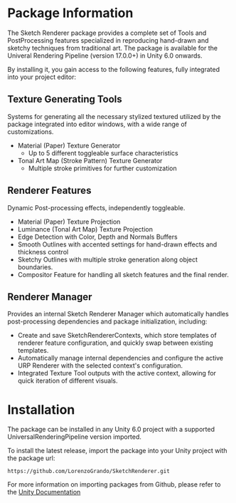 # **Package Information**

The Sketch Renderer package provides a complete set of Tools and PostProcessing features specialized in reproducing hand-drawn and sketchy techniques from traditional art.
The package is available for the Univeral Rendering Pipeline (version 17.0.0+) in Unity 6.0 onwards.

By installing it, you gain access to the following features, fully integrated into your project editor:

## **Texture Generating Tools**
Systems for generating all the necessary stylized textured utilized by the package integrated into editor windows, with a wide range of customizations.
- Material (Paper) Texture Generator
  - Up to 5 different toggleable surface characteristics
- Tonal Art Map (Stroke Pattern) Texture Generator
  - Multiple stroke primitives for further customization

## **Renderer Features**
Dynamic Post-processing effects, independently toggleable.
- Material (Paper) Texture Projection
- Luminance (Tonal Art Map) Texture Projection
- Edge Detection with Color, Depth and Normals Buffers
- Smooth Outlines with accented settings for hand-drawn effects and thickness control
- Sketchy Outlines with multiple stroke generation along object boundaries.
- Compositor Feature for handling all sketch features and the final render.

## **Renderer Manager**
Provides an internal Sketch Renderer Manager which automatically handles post-processing dependencies and package initialization, including:
- Create and save SketchRendererContexts, which store templates of renderer feature configuration, and quickly swap between existing templates.
- Automatically manage internal dependencies and configure the active URP Renderer with the selected context's configuration.
- Integrated Texture Tool outputs with the active context, allowing for quick iteration of different visuals.

# **Installation**

The package can be installed in any Unity 6.0 project with a supported UniversalRenderingPipeline version imported.

To install the latest release, import the package into your Unity project with the package url:
```
https://github.com/LorenzoGrando/SketchRenderer.git
```

For more information on importing packages from Github, please refer to the [Unity Documentation](https://docs.unity3d.com/6000.2/Documentation/Manual/upm-ui-giturl.html)
